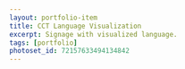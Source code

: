 ```yaml
---
layout: portfolio-item
title: CCT Language Visualization
excerpt: Signage with visualized language.
tags: [portfolio]
photoset_id: 72157633494134842
---
```

